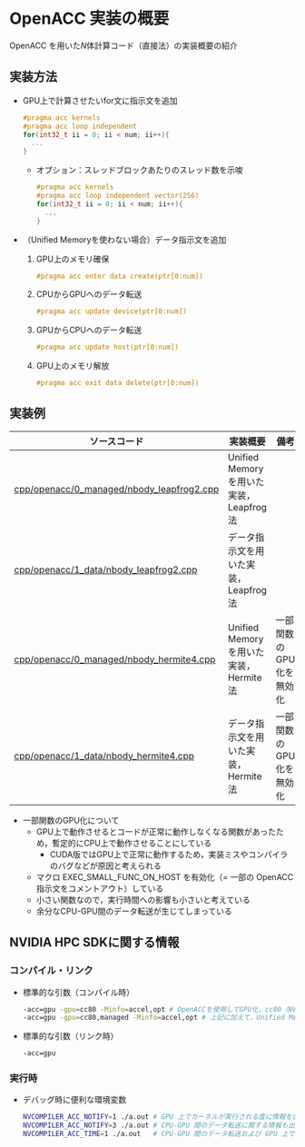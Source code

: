 # OpenACC 実装の概要

OpenACC を用いた$N$体計算コード（直接法）の実装概要の紹介

## 実装方法

* GPU上で計算させたいfor文に指示文を追加

   ```c++
   #pragma acc kernels
   #pragma acc loop independent
   for(int32_t ii = 0; ii < num; ii++){
     ...
   }
   ```

  * オプション：スレッドブロックあたりのスレッド数を示唆

     ```c++
     #pragma acc kernels
     #pragma acc loop independent vector(256)
     for(int32_t ii = 0; ii < num; ii++){
       ...
     }
     ```

* （Unified Memoryを使わない場合）データ指示文を追加
  1. GPU上のメモリ確保

     ```c++
     #pragma acc enter data create(ptr[0:num])
     ```

  2. CPUからGPUへのデータ転送

     ```c++
     #pragma acc update device(ptr[0:num])
     ```

  3. GPUからCPUへのデータ転送

     ```c++
     #pragma acc update host(ptr[0:num])
     ```

  4. GPU上のメモリ解放

     ```c++
     #pragma acc exit data delete(ptr[0:num])
     ```

## 実装例

| ソースコード | 実装概要 | 備考 |
| ---- | ---- | ---- |
| [cpp/openacc/0_managed/nbody_leapfrog2.cpp](/cpp/openacc/0_managed/nbody_leapfrog2.cpp) | Unified Memoryを用いた実装，Leapfrog法 | |
| [cpp/openacc/1_data/nbody_leapfrog2.cpp](/cpp/openacc/1_data/nbody_leapfrog2.cpp) | データ指示文を用いた実装，Leapfrog法 | |
| [cpp/openacc/0_managed/nbody_hermite4.cpp](/cpp/openacc/0_managed/nbody_hermite4.cpp) | Unified Memoryを用いた実装，Hermite法 | 一部関数のGPU化を無効化 |
| [cpp/openacc/1_data/nbody_hermite4.cpp](/cpp/openacc/1_data/nbody_hermite4.cpp) | データ指示文を用いた実装，Hermite法 | 一部関数のGPU化を無効化 |

* 一部関数のGPU化について
  * GPU上で動作させるとコードが正常に動作しなくなる関数があったため，暫定的にCPU上で動作させることにしている
    * CUDA版ではGPU上で正常に動作するため，実装ミスやコンパイラのバグなどが原因と考えられる
  * マクロ EXEC_SMALL_FUNC_ON_HOST を有効化（= 一部の OpenACC 指示文をコメントアウト）している
  * 小さい関数なので，実行時間への影響も小さいと考えている
  * 余分なCPU-GPU間のデータ転送が生じてしまっている

## NVIDIA HPC SDKに関する情報

### コンパイル・リンク

* 標準的な引数（コンパイル時）

  ```sh
  -acc=gpu -gpu=cc80 -Minfo=accel,opt # OpenACCを使用してGPU化，cc80（NVIDIA A100）向けに最適化，GPUオフローディングや性能最適化に関するコンパイラメッセージを出力
  -acc=gpu -gpu=cc80,managed -Minfo=accel,opt # 上記に加えて，Unified Memoryを使用
  ```

* 標準的な引数（リンク時）

  ```sh
  -acc=gpu
  ```

### 実行時

* デバッグ時に便利な環境変数

  ```sh
  NVCOMPILER_ACC_NOTIFY=1 ./a.out # GPU 上でカーネルが実行される度に情報を出力する
  NVCOMPILER_ACC_NOTIFY=3 ./a.out # CPU-GPU 間のデータ転送に関する情報も出力する
  NVCOMPILER_ACC_TIME=1 ./a.out   # CPU-GPU 間のデータ転送および GPU 上での実行時間を出力する
  ```
